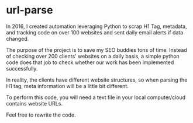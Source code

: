 # url-parse
In 2016, I created automation leveraging Python to scrap H1 Tag, metadata, and tracking code on over 100 websites and sent daily email alerts if data changed.

The purpose of the project is to save my SEO buddies tons of time. Instead of checking over 200 clients' websites on a daily basis, a simple python code does that job to check whether our work has been implemented successfully.

In reality, the clients have different website structures, so when parsing the H1 tag, meta information will be a little bit different.

To perform this code, you will need a text file in your local computer/cloud contains website URLs.

Feel free to rewrite the code.
